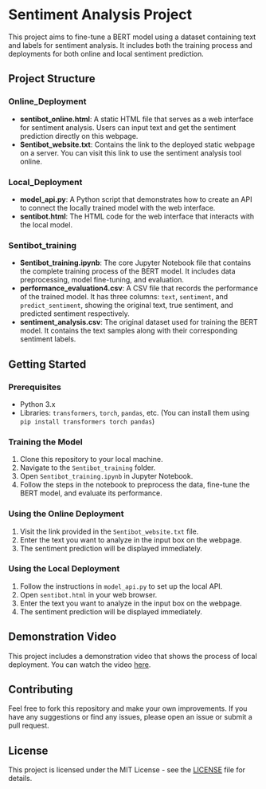 # Sentiment Analysis Project

This project aims to fine-tune a BERT model using a dataset containing text and labels for sentiment analysis. It includes both the training process and deployments for both online and local sentiment prediction.

## Project Structure

### Online_Deployment
- **sentibot_online.html**: A static HTML file that serves as a web interface for sentiment analysis. Users can input text and get the sentiment prediction directly on this webpage.
- **Sentibot_website.txt**: Contains the link to the deployed static webpage on a server. You can visit this link to use the sentiment analysis tool online.

### Local_Deployment
- **model_api.py**: A Python script that demonstrates how to create an API to connect the locally trained model with the web interface.
- **sentibot.html**: The HTML code for the web interface that interacts with the local model.

### Sentibot_training
- **Sentibot_training.ipynb**: The core Jupyter Notebook file that contains the complete training process of the BERT model. It includes data preprocessing, model fine-tuning, and evaluation.
- **performance_evaluation4.csv**: A CSV file that records the performance of the trained model. It has three columns: `text`, `sentiment`, and `predict_sentiment`, showing the original text, true sentiment, and predicted sentiment respectively.
- **sentiment_analysis.csv**: The original dataset used for training the BERT model. It contains the text samples along with their corresponding sentiment labels.

## Getting Started

### Prerequisites
- Python 3.x
- Libraries: `transformers`, `torch`, `pandas`, etc. (You can install them using `pip install transformers torch pandas`)

### Training the Model
1. Clone this repository to your local machine.
2. Navigate to the `Sentibot_training` folder.
3. Open `Sentibot_training.ipynb` in Jupyter Notebook.
4. Follow the steps in the notebook to preprocess the data, fine-tune the BERT model, and evaluate its performance.

### Using the Online Deployment
1. Visit the link provided in the `Sentibot_website.txt` file.
2. Enter the text you want to analyze in the input box on the webpage.
3. The sentiment prediction will be displayed immediately.

### Using the Local Deployment
1. Follow the instructions in `model_api.py` to set up the local API.
2. Open `sentibot.html` in your web browser.
3. Enter the text you want to analyze in the input box on the webpage.
4. The sentiment prediction will be displayed immediately.

## Demonstration Video
This project includes a demonstration video that shows the process of local deployment. You can watch the video [here](https://youtu.be/hmiSq_ca2fU).

## Contributing
Feel free to fork this repository and make your own improvements. If you have any suggestions or find any issues, please open an issue or submit a pull request.

## License
This project is licensed under the MIT License - see the [LICENSE](LICENSE) file for details.
